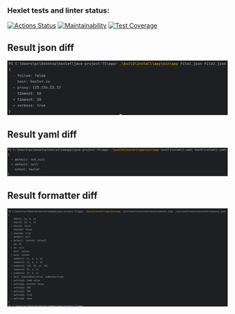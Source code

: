 ### Hexlet tests and linter status:
[![Actions Status](https://github.com/CicadaN/java-project-71/actions/workflows/hexlet-check.yml/badge.svg)](https://github.com/CicadaN/java-project-71/actions)
[![Maintainability](https://api.codeclimate.com/v1/badges/31368a68a163e658869f/maintainability)](https://codeclimate.com/github/CicadaN/java-project-71/maintainability)
[![Test Coverage](https://api.codeclimate.com/v1/badges/31368a68a163e658869f/test_coverage)](https://codeclimate.com/github/CicadaN/java-project-71/test_coverage)
## Result json diff
![result.jpg](app%2Fsrc%2Fmain%2Fresources%2Fresult.jpg)


## Result yaml diff
![result_yaml_parser.jpg](app%2Fsrc%2Fmain%2Fresources%2Fresult_yaml_parser.jpg)

## Result formatter diff
![res_formater.jpg](app%2Fsrc%2Fmain%2Fresources%2Fres_formater.jpg)
